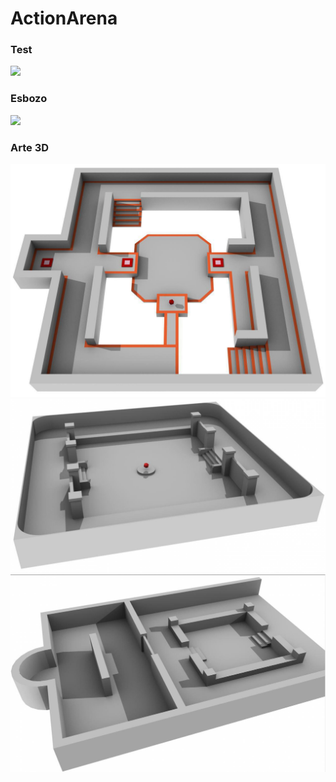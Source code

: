 # ActionArena

### Test
![](/Doc/test.png)

### Esbozo
![](/Doc/esbozo1.png)

### Arte 3D
![](/Doc/arte3d_1.jpg)
![](/Doc/arte3d_2.jpg)
![](/Doc/arte3d_3.jpg)


